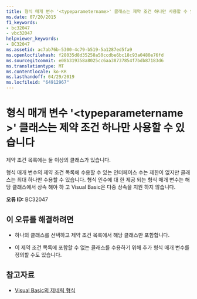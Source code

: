 ```yaml
---
title: 형식 매개 변수 '<typeparametername>' 클래스는 제약 조건 하나만 사용할 수 있습니다
ms.date: 07/20/2015
f1_keywords:
- bc32047
- vbc32047
helpviewer_keywords:
- BC32047
ms.assetid: ac7ab76b-5300-4c79-b519-5a1287ed5fa9
ms.openlocfilehash: f28035d8d35258a50ccdbe6bc18c93a0480e76fd
ms.sourcegitcommit: e08b319358a8025cc6aa38737854f7bdb87183d6
ms.translationtype: MT
ms.contentlocale: ko-KR
ms.lasthandoff: 04/29/2019
ms.locfileid: "64912967"
---
```

# <a name="type-parameter-typeparametername-can-only-have-one-constraint-that-is-a-class"></a>형식 매개 변수 '\<typeparametername >' 클래스는 제약 조건 하나만 사용할 수 있습니다
제약 조건 목록에는 둘 이상의 클래스가 있습니다.  
  
 형식 매개 변수의 제약 조건 목록에 수용할 수 있는 인터페이스 수는 제한이 없지만 클래스는 최대 하나만 수용할 수 있습니다. 형식 인수에 대 한 제공 되는 형식 매개 변수는 해당 클래스에서 상속 해야 하 고 Visual Basic은 다중 상속을 지원 하지 않습니다.  
  
 **오류 ID:** BC32047  
  
## <a name="to-correct-this-error"></a>이 오류를 해결하려면  
  
- 하나의 클래스를 선택하고 제약 조건 목록에서 해당 클래스만 포함합니다.  
  
- 이 제약 조건 목록에 포함할 수 없는 클래스를 수용하기 위해 추가 형식 매개 변수를 정의할 수도 있습니다.  
  
## <a name="see-also"></a>참고자료

- [Visual Basic의 제네릭 형식](../../visual-basic/programming-guide/language-features/data-types/generic-types.md)
